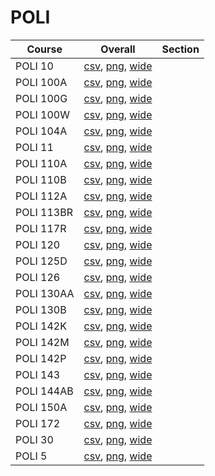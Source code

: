 # POLI

| Course | Overall | Section |
| ------ | ------- | ------- |
| POLI 10 | [csv](https://github.com/UCSD-Historical-Enrollment-Data/2024Summer2/blob/main/overall/POLI%2010.csv), [png](https://raw.githubusercontent.com/UCSD-Historical-Enrollment-Data/2024Summer2/main/plot_overall/POLI%2010.png), [wide](https://raw.githubusercontent.com/UCSD-Historical-Enrollment-Data/2024Summer2/main/plot_overall_wide/POLI%2010.png) |  |
| POLI 100A | [csv](https://github.com/UCSD-Historical-Enrollment-Data/2024Summer2/blob/main/overall/POLI%20100A.csv), [png](https://raw.githubusercontent.com/UCSD-Historical-Enrollment-Data/2024Summer2/main/plot_overall/POLI%20100A.png), [wide](https://raw.githubusercontent.com/UCSD-Historical-Enrollment-Data/2024Summer2/main/plot_overall_wide/POLI%20100A.png) |  |
| POLI 100G | [csv](https://github.com/UCSD-Historical-Enrollment-Data/2024Summer2/blob/main/overall/POLI%20100G.csv), [png](https://raw.githubusercontent.com/UCSD-Historical-Enrollment-Data/2024Summer2/main/plot_overall/POLI%20100G.png), [wide](https://raw.githubusercontent.com/UCSD-Historical-Enrollment-Data/2024Summer2/main/plot_overall_wide/POLI%20100G.png) |  |
| POLI 100W | [csv](https://github.com/UCSD-Historical-Enrollment-Data/2024Summer2/blob/main/overall/POLI%20100W.csv), [png](https://raw.githubusercontent.com/UCSD-Historical-Enrollment-Data/2024Summer2/main/plot_overall/POLI%20100W.png), [wide](https://raw.githubusercontent.com/UCSD-Historical-Enrollment-Data/2024Summer2/main/plot_overall_wide/POLI%20100W.png) |  |
| POLI 104A | [csv](https://github.com/UCSD-Historical-Enrollment-Data/2024Summer2/blob/main/overall/POLI%20104A.csv), [png](https://raw.githubusercontent.com/UCSD-Historical-Enrollment-Data/2024Summer2/main/plot_overall/POLI%20104A.png), [wide](https://raw.githubusercontent.com/UCSD-Historical-Enrollment-Data/2024Summer2/main/plot_overall_wide/POLI%20104A.png) |  |
| POLI 11 | [csv](https://github.com/UCSD-Historical-Enrollment-Data/2024Summer2/blob/main/overall/POLI%2011.csv), [png](https://raw.githubusercontent.com/UCSD-Historical-Enrollment-Data/2024Summer2/main/plot_overall/POLI%2011.png), [wide](https://raw.githubusercontent.com/UCSD-Historical-Enrollment-Data/2024Summer2/main/plot_overall_wide/POLI%2011.png) |  |
| POLI 110A | [csv](https://github.com/UCSD-Historical-Enrollment-Data/2024Summer2/blob/main/overall/POLI%20110A.csv), [png](https://raw.githubusercontent.com/UCSD-Historical-Enrollment-Data/2024Summer2/main/plot_overall/POLI%20110A.png), [wide](https://raw.githubusercontent.com/UCSD-Historical-Enrollment-Data/2024Summer2/main/plot_overall_wide/POLI%20110A.png) |  |
| POLI 110B | [csv](https://github.com/UCSD-Historical-Enrollment-Data/2024Summer2/blob/main/overall/POLI%20110B.csv), [png](https://raw.githubusercontent.com/UCSD-Historical-Enrollment-Data/2024Summer2/main/plot_overall/POLI%20110B.png), [wide](https://raw.githubusercontent.com/UCSD-Historical-Enrollment-Data/2024Summer2/main/plot_overall_wide/POLI%20110B.png) |  |
| POLI 112A | [csv](https://github.com/UCSD-Historical-Enrollment-Data/2024Summer2/blob/main/overall/POLI%20112A.csv), [png](https://raw.githubusercontent.com/UCSD-Historical-Enrollment-Data/2024Summer2/main/plot_overall/POLI%20112A.png), [wide](https://raw.githubusercontent.com/UCSD-Historical-Enrollment-Data/2024Summer2/main/plot_overall_wide/POLI%20112A.png) |  |
| POLI 113BR | [csv](https://github.com/UCSD-Historical-Enrollment-Data/2024Summer2/blob/main/overall/POLI%20113BR.csv), [png](https://raw.githubusercontent.com/UCSD-Historical-Enrollment-Data/2024Summer2/main/plot_overall/POLI%20113BR.png), [wide](https://raw.githubusercontent.com/UCSD-Historical-Enrollment-Data/2024Summer2/main/plot_overall_wide/POLI%20113BR.png) |  |
| POLI 117R | [csv](https://github.com/UCSD-Historical-Enrollment-Data/2024Summer2/blob/main/overall/POLI%20117R.csv), [png](https://raw.githubusercontent.com/UCSD-Historical-Enrollment-Data/2024Summer2/main/plot_overall/POLI%20117R.png), [wide](https://raw.githubusercontent.com/UCSD-Historical-Enrollment-Data/2024Summer2/main/plot_overall_wide/POLI%20117R.png) |  |
| POLI 120 | [csv](https://github.com/UCSD-Historical-Enrollment-Data/2024Summer2/blob/main/overall/POLI%20120.csv), [png](https://raw.githubusercontent.com/UCSD-Historical-Enrollment-Data/2024Summer2/main/plot_overall/POLI%20120.png), [wide](https://raw.githubusercontent.com/UCSD-Historical-Enrollment-Data/2024Summer2/main/plot_overall_wide/POLI%20120.png) |  |
| POLI 125D | [csv](https://github.com/UCSD-Historical-Enrollment-Data/2024Summer2/blob/main/overall/POLI%20125D.csv), [png](https://raw.githubusercontent.com/UCSD-Historical-Enrollment-Data/2024Summer2/main/plot_overall/POLI%20125D.png), [wide](https://raw.githubusercontent.com/UCSD-Historical-Enrollment-Data/2024Summer2/main/plot_overall_wide/POLI%20125D.png) |  |
| POLI 126 | [csv](https://github.com/UCSD-Historical-Enrollment-Data/2024Summer2/blob/main/overall/POLI%20126.csv), [png](https://raw.githubusercontent.com/UCSD-Historical-Enrollment-Data/2024Summer2/main/plot_overall/POLI%20126.png), [wide](https://raw.githubusercontent.com/UCSD-Historical-Enrollment-Data/2024Summer2/main/plot_overall_wide/POLI%20126.png) |  |
| POLI 130AA | [csv](https://github.com/UCSD-Historical-Enrollment-Data/2024Summer2/blob/main/overall/POLI%20130AA.csv), [png](https://raw.githubusercontent.com/UCSD-Historical-Enrollment-Data/2024Summer2/main/plot_overall/POLI%20130AA.png), [wide](https://raw.githubusercontent.com/UCSD-Historical-Enrollment-Data/2024Summer2/main/plot_overall_wide/POLI%20130AA.png) |  |
| POLI 130B | [csv](https://github.com/UCSD-Historical-Enrollment-Data/2024Summer2/blob/main/overall/POLI%20130B.csv), [png](https://raw.githubusercontent.com/UCSD-Historical-Enrollment-Data/2024Summer2/main/plot_overall/POLI%20130B.png), [wide](https://raw.githubusercontent.com/UCSD-Historical-Enrollment-Data/2024Summer2/main/plot_overall_wide/POLI%20130B.png) |  |
| POLI 142K | [csv](https://github.com/UCSD-Historical-Enrollment-Data/2024Summer2/blob/main/overall/POLI%20142K.csv), [png](https://raw.githubusercontent.com/UCSD-Historical-Enrollment-Data/2024Summer2/main/plot_overall/POLI%20142K.png), [wide](https://raw.githubusercontent.com/UCSD-Historical-Enrollment-Data/2024Summer2/main/plot_overall_wide/POLI%20142K.png) |  |
| POLI 142M | [csv](https://github.com/UCSD-Historical-Enrollment-Data/2024Summer2/blob/main/overall/POLI%20142M.csv), [png](https://raw.githubusercontent.com/UCSD-Historical-Enrollment-Data/2024Summer2/main/plot_overall/POLI%20142M.png), [wide](https://raw.githubusercontent.com/UCSD-Historical-Enrollment-Data/2024Summer2/main/plot_overall_wide/POLI%20142M.png) |  |
| POLI 142P | [csv](https://github.com/UCSD-Historical-Enrollment-Data/2024Summer2/blob/main/overall/POLI%20142P.csv), [png](https://raw.githubusercontent.com/UCSD-Historical-Enrollment-Data/2024Summer2/main/plot_overall/POLI%20142P.png), [wide](https://raw.githubusercontent.com/UCSD-Historical-Enrollment-Data/2024Summer2/main/plot_overall_wide/POLI%20142P.png) |  |
| POLI 143 | [csv](https://github.com/UCSD-Historical-Enrollment-Data/2024Summer2/blob/main/overall/POLI%20143.csv), [png](https://raw.githubusercontent.com/UCSD-Historical-Enrollment-Data/2024Summer2/main/plot_overall/POLI%20143.png), [wide](https://raw.githubusercontent.com/UCSD-Historical-Enrollment-Data/2024Summer2/main/plot_overall_wide/POLI%20143.png) |  |
| POLI 144AB | [csv](https://github.com/UCSD-Historical-Enrollment-Data/2024Summer2/blob/main/overall/POLI%20144AB.csv), [png](https://raw.githubusercontent.com/UCSD-Historical-Enrollment-Data/2024Summer2/main/plot_overall/POLI%20144AB.png), [wide](https://raw.githubusercontent.com/UCSD-Historical-Enrollment-Data/2024Summer2/main/plot_overall_wide/POLI%20144AB.png) |  |
| POLI 150A | [csv](https://github.com/UCSD-Historical-Enrollment-Data/2024Summer2/blob/main/overall/POLI%20150A.csv), [png](https://raw.githubusercontent.com/UCSD-Historical-Enrollment-Data/2024Summer2/main/plot_overall/POLI%20150A.png), [wide](https://raw.githubusercontent.com/UCSD-Historical-Enrollment-Data/2024Summer2/main/plot_overall_wide/POLI%20150A.png) |  |
| POLI 172 | [csv](https://github.com/UCSD-Historical-Enrollment-Data/2024Summer2/blob/main/overall/POLI%20172.csv), [png](https://raw.githubusercontent.com/UCSD-Historical-Enrollment-Data/2024Summer2/main/plot_overall/POLI%20172.png), [wide](https://raw.githubusercontent.com/UCSD-Historical-Enrollment-Data/2024Summer2/main/plot_overall_wide/POLI%20172.png) |  |
| POLI 30 | [csv](https://github.com/UCSD-Historical-Enrollment-Data/2024Summer2/blob/main/overall/POLI%2030.csv), [png](https://raw.githubusercontent.com/UCSD-Historical-Enrollment-Data/2024Summer2/main/plot_overall/POLI%2030.png), [wide](https://raw.githubusercontent.com/UCSD-Historical-Enrollment-Data/2024Summer2/main/plot_overall_wide/POLI%2030.png) |  |
| POLI 5 | [csv](https://github.com/UCSD-Historical-Enrollment-Data/2024Summer2/blob/main/overall/POLI%205.csv), [png](https://raw.githubusercontent.com/UCSD-Historical-Enrollment-Data/2024Summer2/main/plot_overall/POLI%205.png), [wide](https://raw.githubusercontent.com/UCSD-Historical-Enrollment-Data/2024Summer2/main/plot_overall_wide/POLI%205.png) |  |

